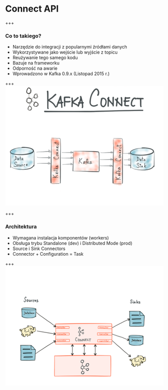 
# Connect API

+++
### Co to takiego?
* Narzędzie do integracji z popularnymi źródłami danych
* Wykorzystywane jako wejście lub wyjście z topicu
* Reużywanie tego samego kodu
* Bazuje na frameworku
* Odporność na awarie
* Wprowadzono w Kafka 0.9.x (Listopad 2015 r.)



+++
![](assets/img/connect/kafka-connect.png)



+++
### Architektura
* Wymagana instalacja komponentów (workers)
* Obsługa trybu Standalone (dev) i Distributed Mode (prod)
* Source i Sink Connectors
* Connector + Configuration = Task


+++
![](assets/img/connect/kafka-connect-sources-and-sinks.png)